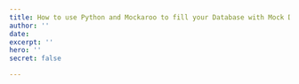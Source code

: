 ```yaml
---
title: How to use Python and Mockaroo to fill your Database with Mock Data
author: ''
date: 
excerpt: ''
hero: ''
secret: false

---
```

